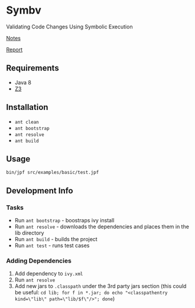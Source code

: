 # Symbv
Validating Code Changes Using Symbolic Execution

[Notes](https://docs.google.com/document/d/1R1IoixQTR7sgV6iQxtHaf7gT7ey2lt-3bxzXLA-vkag/edit?usp=sharing)

[Report](https://docs.google.com/document/d/1F_Lle-M_2aHqeiU5WjstN4JEk1EeNFOdXqEE5TV5Kas/edit?usp=sharing)

## Requirements
- Java 8
- [Z3](https://github.com/psycopaths/jConstraints-z3#building-and-installing-z3)

## Installation
- `ant clean`
- `ant bootstrap`
- `ant resolve`
- `ant build`

## Usage
```
bin/jpf src/examples/basic/test.jpf
```

## Development Info
### Tasks
- Run `ant bootstrap` - boostraps ivy install
- Run `ant resolve` - downloads the dependencies and places them in the lib directory
- Run `ant build` - builds the project
- Run `ant test` - runs test cases

### Adding Dependencies
1. Add dependency to `ivy.xml`
2. Run `ant resolve`
3. Add new jars to `.classpath` under the 3rd party jars section (this could be useful: `cd lib; for f in *.jar; do echo "<classpathentry kind=\"lib\" path=\"lib/$f\"/>"; done`)

